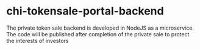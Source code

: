 # chi-tokensale-portal-backend
The private token sale backend is developed in NodeJS as a microservice.  The code will be published after completion of the private sale to protect the interests of investors
